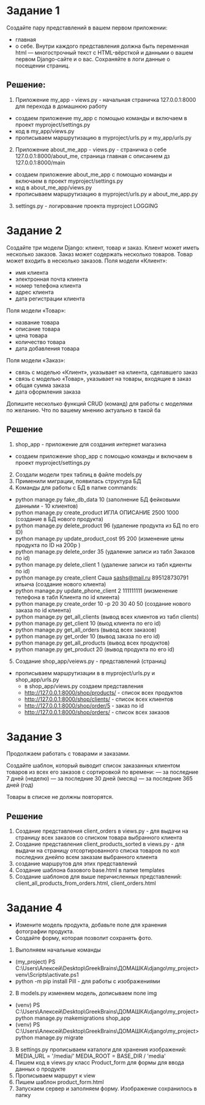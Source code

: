# Задание 1 
Создайте пару представлений в вашем первом приложении:
- главная
- о себе.
Внутри каждого представления должна быть переменная html — многострочный текст с HTML-вёрсткой и данными о вашем первом Django-сайте и о вас.
Сохраняйте в логи данные о посещении страниц.

## Решение:
1. Приложение my_app - views.py - начальная страничка 127.0.0.1:8000 для перехода в домашнюю работу 
- создаем приложение my_app с помощью команды и включаем в проект myproject/settings.py
- код в my_app/views.py
- прописываем маршрутизацию в myproject/urls.py и  my_app/urls.py
2. Приложение  about_me_app - views.py  - страничка о себе 127.0.0.1:8000/about_me, страница главная с описанием дз 127.0.0.1:8000/main
- создаем приложение about_me_app с помощью команды и включаем в проект myproject/settings.py
- код в about_me_app/views.py
- прописываем маршрутизацию в myproject/urls.py и  about_me_app.py
3. settings.py - логирование проекта myproject  LOGGING

# Задание 2
Создайте три модели Django: клиент, товар и заказ.
Клиент может иметь несколько заказов. Заказ может содержать несколько товаров. Товар может входить в несколько заказов.
Поля модели «Клиент»:
- имя клиента
- электронная почта клиента
- номер телефона клиента
- адрес клиента
- дата регистрации клиента

Поля модели «Товар»:
- название товара
- описание товара
- цена товара
- количество товара
- дата добавления товара

Поля модели «Заказ»:
- связь с моделью «Клиент», указывает на клиента, сделавшего заказ
- связь с моделью «Товар», указывает на товары, входящие в заказ
- общая сумма заказа
- дата оформления заказа

Допишите несколько функций CRUD (команд) для работы с моделями по желанию. Что по вашему мнению актуально в такой ба

## Решение
1. shop_app - приложение для создания интернет магазина
- создаем приложение shop_app с помощью команды и включаем в проект myproject/settings.py
2. Создали модели трех таблиц в файле models.py
3. Применили миграции, появилась структура БД
4. Kоманды для работы с БД в папке commands:
- python manage.py fake_db_data 10   (заполнение  БД фейковыми данными - 10 клиентов)
- python manage.py create_product ИГЛА ОПИСАНИЕ 2500 1000   (создание в БД нового продукта)
- python manage.py delete_product 96  (удаление продукта из БД по его ID)
- python manage.py update_product_cost 95 200   (изменение цены продукта по ID на 200р )
- python manage.py delete_order 35    (удаление записи из табл Заказов по id)
- python manage.py delete_client 1  (удаление записи из табл кдиенты по id)
-  python manage.py create_client Саша sashs@mail.ru 895128730791 ильича (создание нового клиента)
- python manage.py update_phone_client 2 111111111  (иизменение телефона в табл Клиента по id клиента)
- python manage.py create_order 10 -p 20 30 40 50  (создание нового заказа по id клиента)
- python manage.py get_all_clients (вывод всех клиентов из табл clients)
- python manage.py get_client 10 (выод клиента по его id)
- python manage.py get_all_orders (вывод всех заказов)
- python manage.py get_order 10  (вывод заказа по его id)
- python manage.py get_all_products   (вывод всех продуктов)
- python manage.py get_product 20     (вывод  продукта по его id)
5. Создание shop_app/veiews.py - представлений (страниц)
- прописываем маршрутизации в в myproject/urls.py и  shop_app/urls.py
  - в shop_app/views.py создаем представления
  - http://127.0.0.1:8000/shop/products/ - список всех продуктов
  - http://127.0.0.1:8000/shop/clients/ - список всех клиентов
  - http://127.0.0.1:8000/shop/order/5 -  заказ по id      
  - http://127.0.0.1:8000/shop/orders/   - список всех заказов

# Задание 3

Продолжаем работать с товарами и заказами.

Создайте шаблон, который выводит список заказанных клиентом товаров из всех его заказов с сортировкой по времени:
— за последние 7 дней (неделю)
— за последние 30 дней (месяц)
— за последние 365 дней (год)

Товары в списке не должны повторятся.


## Решение

1. Создание представления client_orders в views.py - для выдачи на страницу всех заказов со списком товара выбранного клиента
2. Создание представления client_products_sorted в views.py - для выдачи на страницу отсортированного списка товаров по кол последних днейпо всем заказам  выбранного клиента
3. создание маршрутов для этих представлений
4. Создание шаблона базового base.html в папке templates
5. Создание шаблонов для выше перичисленных представлений:  client_all_products_from_orders.html, client_orders.html


# Задание 4
- Измените модель продукта, добавьте поле для хранения фотографии продукта.
- Создайте форму, которая позволит сохранять фото.

1. Выполняем начальные команды 
- (my_project) PS C:\Users\Алексей\Desktop\GreekBrains\ДОМАШКА\django\my_project> venv\Scripts\activate.ps1
- python -m pip install Pill  - для работы c изображениями
2. В models.py изменяем модель, дописываем поле img 
- (venv) PS C:\Users\Алексей\Desktop\GreekBrains\ДОМАШКА\django\my_project> python manage.py makemigrations shop_app
- (venv) PS C:\Users\Алексей\Desktop\GreekBrains\ДОМАШКА\django\my_project> python manage.py migrate
3. В settings.py прописываем каталоги для хранения изображений:  
  MEDIA_URL = '/media/'
  MEDIA_ROOT = BASE_DIR / 'media'
4. Пишем код в views.py класс Product_form для  формы для ввода данных о продукте
5. Прописываем маршрут к view
6. Пишем шаблон product_form.html
7. Запускаем сервер и заполняем форму. Изображение сохранилось в папку 
 
   